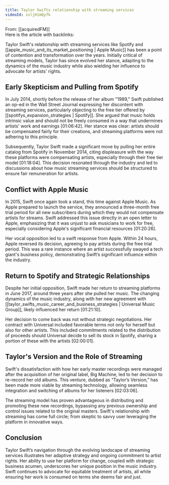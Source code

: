 ```yaml
---
title: Taylor Swifts relationship with streaming services
videoId: ssljH1mQyfk
---
```


From: [[acquiredFM]] <br/> 
Here is the article with backlinks:

Taylor Swift's relationship with streaming services like Spotify and [[apple_music_and_its_market_positioning | Apple Music]] has been a point of contention and transformation over the years. Initially critical of streaming models, Taylor has since evolved her stance, adapting to the dynamics of the music industry while also wielding her influence to advocate for artists' rights.

## Early Skepticism and Pulling from Spotify

In July 2014, shortly before the release of her album "1989," Swift published an op-ed in the Wall Street Journal expressing her discontent with streaming services, particularly objecting to the free tier offered by [[spotifys_expansion_strategies | Spotify]]. She argued that music holds intrinsic value and should not be freely consumed in a way that undermines artists' work and earnings <a class="yt-timestamp" data-t="01:06:42">[01:06:42]</a>. Her stance was clear: artists should be compensated fairly for their creations, and streaming platforms were not adhering to this principle.

Subsequently, Taylor Swift made a significant move by pulling her entire catalog from Spotify in November 2014, citing displeasure with the way these platforms were compensating artists, especially through their free tier model <a class="yt-timestamp" data-t="01:18:04">[01:18:04]</a>. This decision resonated through the industry and led to discussions about how music streaming services should be structured to ensure fair remuneration for artists.

## Conflict with Apple Music

In 2015, Swift once again took a stand, this time against Apple Music. As Apple prepared to launch the service, they announced a three-month free trial period for all new subscribers during which they would not compensate artists for streams. Swift addressed this issue directly in an open letter to Apple, emphasizing that it was unjust to ask musicians to work for free, especially considering Apple's significant financial resources <a class="yt-timestamp" data-t="01:20:26">[01:20:26]</a>.

Her vocal opposition led to a swift response from Apple. Within 24 hours, Apple reversed its decision, agreeing to pay artists during the free trial period. This was a rare instance where an artist successfully swayed a tech giant's business policy, demonstrating Swift’s significant influence within the industry.

## Return to Spotify and Strategic Relationships

Despite her initial opposition, Swift made her return to streaming platforms in June 2017, around three years after she pulled her music. The changing dynamics of the music industry, along with her new agreement with [[taylor_swifts_music_career_and_business_strategies | Universal Music Group]], likely influenced her return <a class="yt-timestamp" data-t="01:21:10">[01:21:10]</a>.

Her decision to come back was not without strategic negotiations. Her contract with Universal included favorable terms not only for herself but also for other artists. This included commitments related to the distribution of proceeds should Universal decide to sell its stock in Spotify, sharing a portion of these with the artists <a class="yt-timestamp" data-t="02:00:01">[02:00:01]</a>.

## Taylor's Version and the Role of Streaming

Swift's dissatisfaction with how her early master recordings were managed after the acquisition of her original label, Big Machine, led to her decision to re-record her old albums. This venture, dubbed as “Taylor’s Version,” has been made more viable by streaming technology, allowing seamless integration and switching of albums for her listeners <a class="yt-timestamp" data-t="02:03:06">[02:03:06]</a>.

The streaming model has proven advantageous in distributing and promoting these new recordings, bypassing any previous ownership and control issues related to the original masters. Swift's relationship with streaming has come full circle; from skeptic to savvy user leveraging the platform in innovative ways.

## Conclusion

Taylor Swift’s navigation through the evolving landscape of streaming services illustrates her adaptive strategy and ongoing commitment to artist rights. Her ability to use her platform for change, coupled with strategic business acumen, underscores her unique position in the music industry. Swift continues to advocate for equitable treatment of artists, all while ensuring her work is consumed on terms she deems fair and just.